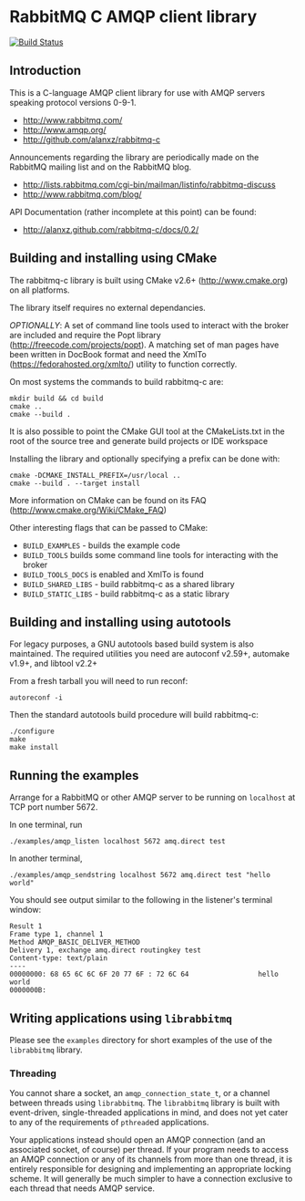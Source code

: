 # RabbitMQ C AMQP client library

[![Build Status](https://secure.travis-ci.org/alanxz/rabbitmq-c.png?branch=master)](http://travis-ci.org/alanxz/rabbitmq-c)

## Introduction

This is a C-language AMQP client library for use with AMQP servers
speaking protocol versions 0-9-1.

 - <http://www.rabbitmq.com/>
 - <http://www.amqp.org/>
 - <http://github.com/alanxz/rabbitmq-c>

Announcements regarding the library are periodically made on the
RabbitMQ mailing list and on the RabbitMQ blog.

 - <http://lists.rabbitmq.com/cgi-bin/mailman/listinfo/rabbitmq-discuss>
 - <http://www.rabbitmq.com/blog/>

API Documentation (rather incomplete at this point) can be found:
- <http://alanxz.github.com/rabbitmq-c/docs/0.2/>

## Building and installing using CMake

The rabbitmq-c library is built using CMake v2.6+ (http://www.cmake.org) on all
platforms.

The library itself requires no external dependancies.

*OPTIONALLY*: A set of command line tools used to interact with the broker are
included and require the Popt library (http://freecode.com/projects/popt).
A matching set of man pages have been written in DocBook format and need
the XmlTo (https://fedorahosted.org/xmlto/) utility to function correctly.

On most systems the commands to build rabbitmq-c are:

    mkdir build && cd build
    cmake ..
    cmake --build .

It is also possible to point the CMake GUI tool at the CMakeLists.txt in the root of
the source tree and generate build projects or IDE workspace

Installing the library and optionally specifying a prefix can be done with:

    cmake -DCMAKE_INSTALL_PREFIX=/usr/local ..
    cmake --build . --target install

More information on CMake can be found on its FAQ (http://www.cmake.org/Wiki/CMake_FAQ)

Other interesting flags that can be passed to CMake:
* `BUILD_EXAMPLES` - builds the example code
* `BUILD_TOOLS` builds some command line tools for interacting with the broker
* `BUILD_TOOLS_DOCS` is enabled and XmlTo is found
* `BUILD_SHARED_LIBS` - build rabbitmq-c as a shared library
* `BUILD_STATIC_LIBS` - build rabbitmq-c as a static library

## Building and installing using autotools

For legacy purposes, a GNU autotools based build system is also maintained. The required
utilities you need are autoconf v2.59+, automake v1.9+, and libtool v2.2+

From a fresh tarball you will need to run reconf:

    autoreconf -i

Then the standard autotools build procedure will build rabbitmq-c:

    ./configure
    make
    make install

## Running the examples

Arrange for a RabbitMQ or other AMQP server to be running on
`localhost` at TCP port number 5672.

In one terminal, run

    ./examples/amqp_listen localhost 5672 amq.direct test

In another terminal,

    ./examples/amqp_sendstring localhost 5672 amq.direct test "hello world"

You should see output similar to the following in the listener's
terminal window:

    Result 1
    Frame type 1, channel 1
    Method AMQP_BASIC_DELIVER_METHOD
    Delivery 1, exchange amq.direct routingkey test
    Content-type: text/plain
    ----
    00000000: 68 65 6C 6C 6F 20 77 6F : 72 6C 64                 hello world
    0000000B:

## Writing applications using `librabbitmq`

Please see the `examples` directory for short examples of the use of
the `librabbitmq` library.

### Threading

You cannot share a socket, an `amqp_connection_state_t`, or a channel
between threads using `librabbitmq`. The `librabbitmq` library is
built with event-driven, single-threaded applications in mind, and
does not yet cater to any of the requirements of `pthread`ed
applications.

Your applications instead should open an AMQP connection (and an
associated socket, of course) per thread. If your program needs to
access an AMQP connection or any of its channels from more than one
thread, it is entirely responsible for designing and implementing an
appropriate locking scheme. It will generally be much simpler to have
a connection exclusive to each thread that needs AMQP service.
